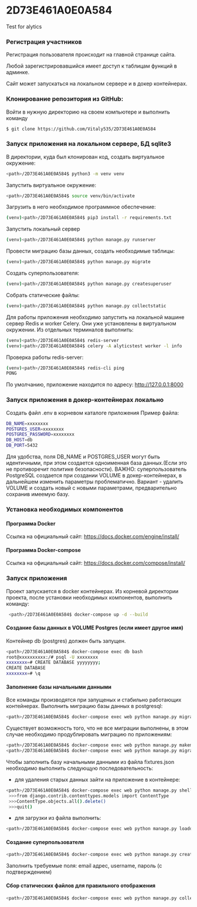 # 2D73E461A0E0A584
Test for alytics

### Регистрация участников

Регистрация пользователя происходит на главной странице сайта.

Любой зарегистрировавшийся имеет доступ к таблицам функций в админке.

Сайт может запускаться на локальном сервере и в докер контейнерах.

### Клонирование репозитория из GitHub:
Войти в нужную директорию на своем компьютере и выполнить команду
```bash
$ git clone https://github.com/Vitaly535/2D73E461A0E0A584

```
### Запуск приложения на локальном сервере, БД sqlite3
В директории, куда был клонирован код, создать виртуальное окружение:
```bash
<path>/2D73E461A0E0A584$ python3 -m venv venv
```
Запустить виртуальное окружение:
```bash
<path>/2D73E461A0E0A584$ source venv/bin/activate
```
Загрузить в него необходимое программное обеспечение:
```bash
(venv)<path>/2D73E461A0E0A584$ pip3 install -r requirements.txt
```
Запустить локальный сервер
```bash
(venv)<path>/2D73E461A0E0A584$ python manage.py runserver
```
Провести миграцию базы данных, создать необходимые таблицы:
```bash
(venv)<path>/2D73E461A0E0A584$ python manage.py migrate
```
Создать суперпользователя:
```bash
(venv)<path>/2D73E461A0E0A584$ python manage.py createsuperuser
```
Собрать статические файлы:
```bash
(venv)<path>/2D73E461A0E0A584$ python manage.py collectstatic
```
Для работы приложения необходимо запустить на локальной машине сервер Redis и
worker Celery. Они уже установлены в виртуальном окружении.
 Из отдельных терминалов выполнить:
```bash
(venv)<path>/2D73E461A0E0A584$ redis-server
(venv)<path>/2D73E461A0E0A584$ celery -A alyticstest worker -l info
```
Проверка работы redis-server:
```bash
(venv)<path>/2D73E461A0E0A584$ redis-cli ping
PONG
```

По умолчанию, приложение находится по адресу: http://127.0.0.1:8000


### Запуск приложения в докер-контейнерах локально

Создать файл .env в корневом каталоге приложения
Пример файла:

```bash
DB_NAME=xxxxxxxx
POSTGRES_USER=xxxxxxxx
POSTGRES_PASSWORD=xxxxxxxx
DB_HOST=db
DB_PORT=5432
```
Для удобства, поля DB_NAME и POSTGRES_USER могут быть идентичными, при этом
создается одноименная база данных.(Если это не противоречит политике 
безопасности). ВАЖНО: суперпользователь PostgreSQL создается при создании 
VOLUME в докер-контейнерах, в дальнейшем изменить параметры проблематично. 
Вариант - удалить VOLUME и создать новый с новыми параметрами, предварительно
сохранив имеемую базу.

### Установка необходимых компонентов
#### Программа Docker 
Ссылка на официальный сайт: https://docs.docker.com/engine/install/

#### Программа Docker-compose
Ссылка на официальный сайт: https://docs.docker.com/compose/install/

### Запуск приложения

Проект запускается в docker контейнерах. Из корневой директории проекта, 
после установки необходимых компонентов, выполнить команду:
```bash
 <path>/2D73E461A0E0A584$ docker-compose up -d --build
```
#### Создание базы данных в VOLUME Postgres (если имеет другое имя)
Контейнер db (postgres) должен быть запущен.
```bash
<path>/2D73E461A0E0A584$ docker-compose exec db bash
root@xxxxxxxxxx:/# psql -U xxxxxxxx
xxxxxxxx=# CREATE DATABASE yyyyyyyy;
CREATE DATABASE
xxxxxxxx=# \q
```
#### Заполнение базы начальными данными
Все команды производятся при запущеных и стабильно работающих контейнерах.
 Выполнить миграцию базы данных в postgresql:
  
```bash
<path>/2D73E461A0E0A584$ docker-compose exec web python manage.py migrate --noinput
```
Существует возможность того, что не все миграции выполнены,
 в этом случае необходимо продублировать миграцию по приложениям:
```bash
<path>/2D73E461A0E0A584$ docker-compose exec web python manage.py makemigrations funcapp
<path>/2D73E461A0E0A584$ docker-compose exec web python manage.py migrate --noinput
```
 Чтобы заполнить базу начальными данными из файла fixtures.json необходимо 
 выполнить следующую последовательность:
 - для удаления старых данных зайти на приложение в контейнере:
 ```bash
 <path>/2D73E461A0E0A584$ docker-compose exec web python manage.py shell
  >>>from django.contrib.contenttypes.models import ContentType
  >>>ContentType.objects.all().delete()
  >>>quit()
 ```
 - для загрузки из файла выполнить:
 ```bash
 <path>/2D73E461A0E0A584$ docker-compose exec web python manage.py loaddata fixtures.json
 ```

#### Создание суперпользователя
```bash
<path>/2D73E461A0E0A584$ docker-compose exec web python manage.py createsuperuser
```
Заполнить требуемые поля: email адрес, username, пароль (с подтверждением)

#### Сбор статических файлов для правильного отображения
```bash
<path>/2D73E461A0E0A584$ docker-compose exec web python manage.py collectstatic
```